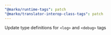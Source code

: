 ```yaml
---
"@marko/runtime-tags": patch
"@marko/translator-interop-class-tags": patch
---
```


Update type definitions for `<log>` and `<debug>` tags
